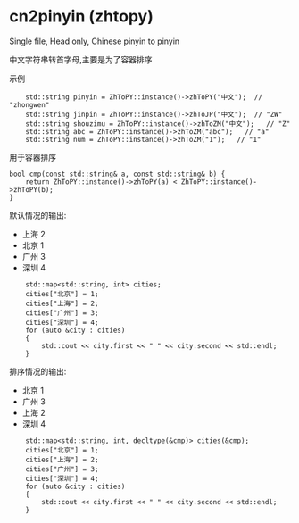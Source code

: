# cn2pinyin (zhtopy)
Single file, Head only, Chinese pinyin to pinyin

中文字符串转首字母,主要是为了容器排序


示例
```
    std::string pinyin = ZhToPY::instance()->zhToPY("中文");  // "zhongwen"
    std::string jinpin = ZhToPY::instance()->zhToJP("中文");  // "ZW"
    std::string shouzimu = ZhToPY::instance()->zhToZM("中文");   // "Z"
    std::string abc = ZhToPY::instance()->zhToZM("abc");   // "a"
    std::string num = ZhToPY::instance()->zhToZM("1");   // "1" 
```

用于容器排序
```
bool cmp(const std::string& a, const std::string& b) {
    return ZhToPY::instance()->zhToPY(a) < ZhToPY::instance()->zhToPY(b);
}
```

默认情况的输出:
- 上海 2
- 北京 1
- 广州 3
- 深圳 4

```
    std::map<std::string, int> cities;
    cities["北京"] = 1;
    cities["上海"] = 2;
    cities["广州"] = 3;
    cities["深圳"] = 4;
    for (auto &city : cities)
    {
        std::cout << city.first << " " << city.second << std::endl;
    }
```

排序情况的输出:
- 北京 1
- 广州 3
- 上海 2
- 深圳 4

``` 
    std::map<std::string, int, decltype(&cmp)> cities(&cmp);
    cities["北京"] = 1;
    cities["上海"] = 2;
    cities["广州"] = 3;
    cities["深圳"] = 4;
    for (auto &city : cities)
    {
        std::cout << city.first << " " << city.second << std::endl;
    }
```